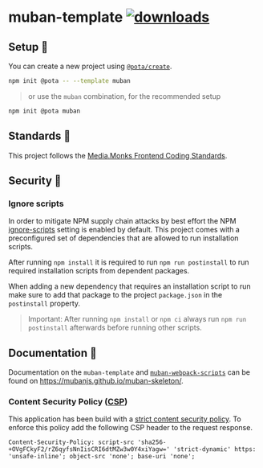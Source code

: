 # muban-template [![downloads](https://badgen.now.sh/npm/dm/@pota/muban-template)](https://npmjs.org/package/@pota/muban-template)

## Setup 🚀

You can create a new project using
[`@pota/create`](https://github.com/mediamonks/pota/tree/main/core/create-pota).

```bash
npm init @pota -- --template muban
```

> or use the `muban` combination, for the recommended setup

```bash
npm init @pota muban
```

## Standards 📒

This project follows the
[Media.Monks Frontend Coding Standards](https://github.com/mediamonks/frontend-coding-standards).

## Security 👮‍

### Ignore scripts
In order to mitigate NPM supply chain attacks by best effort the NPM [ignore-scripts](https://docs.npmjs.com/cli/v8/commands/npm-install#ignore-scripts) setting is enabled by default. This project
comes with a preconfigured set of dependencies that are allowed to run installation scripts.

After running `npm install` it is required to run `npm run postinstall` to run required installation scripts from dependent packages.

When adding a new dependency that requires an installation script to run make sure to add that package to the project `package.json` in the `postinstall` property.

> Important: After running `npm install` or `npm ci` always run `npm run postinstall` afterwards before running other scripts.

## Documentation 📄

Documentation on the `muban-template` and [`muban-webpack-scripts`](../../scripts/muban-webpack) can
be found on https://mubanjs.github.io/muban-skeleton/.

### Content Security Policy ([CSP](https://developer.mozilla.org/en-US/docs/Web/HTTP/CSP))

This application has been build with a
[strict content security policy](https://csp.withgoogle.com/docs/strict-csp.html). To enforce this
policy add the following CSP header to the request response.

`Content-Security-Policy: script-src 'sha256-+OVgFCkyF2/rZ6qyfsNnIisCRI6dtMZw3w0Y4xiYagw=' 'strict-dynamic' https: 'unsafe-inline'; object-src 'none'; base-uri 'none';`
